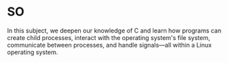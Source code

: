 # SO
In this subject, we deepen our knowledge of C and learn how programs can create child processes, interact with the operating system's file system, communicate between processes, and handle signals—all within a Linux operating system.
